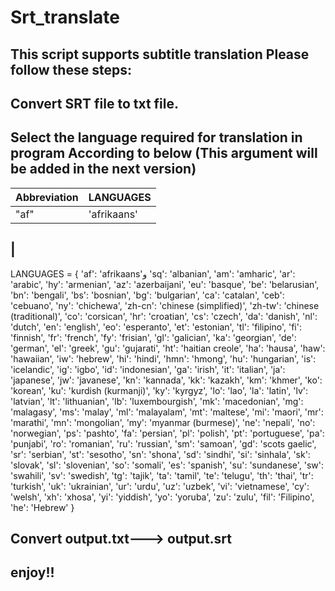 # Srt_translate
This script supports subtitle translation
Please follow these steps:
-----------------------------
 Convert SRT file to txt file.
 -----------------------------
Select the language required for translation in program According to below (This argument will be added in the next version)
--------------------------------------------------------------------------------------------------------------------------------
Abbreviation  | LANGUAGES
------------- | ------------
    "af"      | 'afrikaans'
|
-----------------------------
LANGUAGES = {
    'af': 'afrikaans'و    'sq': 'albanian',    'am': 'amharic',    'ar': 'arabic',    'hy': 'armenian',    'az': 'azerbaijani',    'eu': 'basque',    'be': 'belarusian',
    'bn': 'bengali',    'bs': 'bosnian',    'bg': 'bulgarian',    'ca': 'catalan',    'ceb': 'cebuano',    'ny': 'chichewa',    'zh-cn': 'chinese (simplified)',    'zh-tw': 'chinese (traditional)',
    'co': 'corsican',    'hr': 'croatian',    'cs': 'czech',    'da': 'danish',    'nl': 'dutch',    'en': 'english',    'eo': 'esperanto',    'et': 'estonian',    'tl': 'filipino',
    'fi': 'finnish',    'fr': 'french',    'fy': 'frisian',    'gl': 'galician',    'ka': 'georgian',    'de': 'german',    'el': 'greek',    'gu': 'gujarati',    'ht': 'haitian creole',
    'ha': 'hausa',    'haw': 'hawaiian',    'iw': 'hebrew',    'hi': 'hindi',    'hmn': 'hmong',    'hu': 'hungarian',    'is': 'icelandic',    'ig': 'igbo',    'id': 'indonesian',
    'ga': 'irish',    'it': 'italian',    'ja': 'japanese',    'jw': 'javanese',    'kn': 'kannada',    'kk': 'kazakh',    'km': 'khmer',    'ko': 'korean',    'ku': 'kurdish (kurmanji)',
    'ky': 'kyrgyz',    'lo': 'lao',    'la': 'latin',    'lv': 'latvian',    'lt': 'lithuanian',    'lb': 'luxembourgish',    'mk': 'macedonian',    'mg': 'malagasy',    'ms': 'malay',
    'ml': 'malayalam',    'mt': 'maltese',    'mi': 'maori',    'mr': 'marathi',    'mn': 'mongolian',    'my': 'myanmar (burmese)',    'ne': 'nepali',    'no': 'norwegian',    'ps': 'pashto',
    'fa': 'persian',    'pl': 'polish',    'pt': 'portuguese',    'pa': 'punjabi',    'ro': 'romanian',    'ru': 'russian',    'sm': 'samoan',    'gd': 'scots gaelic',    'sr': 'serbian',
    'st': 'sesotho',    'sn': 'shona',    'sd': 'sindhi',    'si': 'sinhala',    'sk': 'slovak',    'sl': 'slovenian',    'so': 'somali',    'es': 'spanish',    'su': 'sundanese',
    'sw': 'swahili',    'sv': 'swedish',    'tg': 'tajik',    'ta': 'tamil',    'te': 'telugu',    'th': 'thai',    'tr': 'turkish',    'uk': 'ukrainian',    'ur': 'urdu',    'uz': 'uzbek',
    'vi': 'vietnamese',    'cy': 'welsh',    'xh': 'xhosa',    'yi': 'yiddish',    'yo': 'yoruba',    'zu': 'zulu',    'fil': 'Filipino',    'he': 'Hebrew'
}

Convert output.txt---> output.srt 
----------------------------------
enjoy!!
-----------
